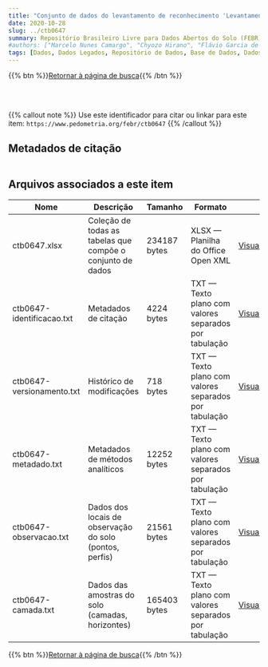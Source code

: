 ```yaml
---
title: "Conjunto de dados do levantamento de reconhecimento 'Levantamento de Reconhecimento dos Solos da Região Sob influência do Reservatório de Furnas'"
date: 2020-10-28
slug: ../ctb0647
summary: Repositório Brasileiro Livre para Dados Abertos do Solo (FEBR) | A febre dos dados de solo no Brasil
#authors: ["Marcelo Nunes Camargo", "Chyozo Hirano", "Flávio Garcia de Freitas", "Paulo klinger Tito Jacomine", "Franklin dos Santos Antunes", "Clotário Olivier da Silveira", "Jakob Bennema", "Luzberto Achá Panoso", "Raphael David dos Santos", "Raul Suarez Inclan", "Bernardo Carvalho Avelar", "Leandro Vettori", "Fernando Ramos", "Adalgiso Galloti Kehrig", "Luiz Rainho da Silva Carneiro", "Roberto Alvahydo", "Franklin dos Santos Antunes", "Ary Coleho da Silva", "Tasso Paes de Figueiredo", "Abeilard Fernando de Castro", "Ben Hur Marques Ramos", "Raphael Bloise", "Maria Amélia de Morais Duriez", "Ruth Andrada Leal Johas", "Emília Constantino", "José Almeida da Silva", "Edson Marques de Araújo", "Loiva Lizia Antonello", "Therezinha da Costa Lima", "Adahil de Medeiros Leite", "Argelinda Costa Prado", "Ayda Coelho", "Domingos Teixeira", "Mário de Castro", "Roberto Ronald de Mesquita", "Antônio Lemos Pereira", "Ismael Machado."]
tags: [Dados, Dados Legados, Repositório de Dados, Base de Dados, Dados Abertos]
---
```


<style>
div.alert > div {
    font-size: 0.8rem;
}
</style>

{{% btn %}}<a href="/febr/buscar/">Retornar à página de busca</a>{{% /btn %}}

<br>
<br>

{{% callout note %}}
Use este identificador para citar ou linkar para este item: `https://www.pedometria.org/febr/ctb0647`
{{% /callout %}}

## Metadados de citação

<table>
<!-- Fonte: https://gist.github.com/jfreels/6814721 -->
<script src="https://d3js.org/d3.v3.min.js" charset="utf-8"></script>
<!-- <script type='text/javascript' src='/febr/buscar/script.js'></script> -->
<script type='text/javascript'>
  d3.tsv('ctb0647-identificacao.txt',function (data) {
    var columns = ['campo', 'valor']
    tabulate(data, columns)
  })
</script>
</table>

## Arquivos associados a este item

<table style="width:100%">
  <thead>
    <tr>
      <th>Nome</th>
      <th>Descrição</th>
      <th>Tamanho</th>
      <th>Formato</th>
      <th></th>
    </tr>
  </thead>
  <tbody>
    <tr>
      <td>ctb0647.xlsx</td>
      <td>Coleção de todas as tabelas que compõe o conjunto de dados</td>
      <td>234187 bytes</td>
      <td>XLSX — Planilha do Office Open XML</td>
      <td><a href="https://cloud.utfpr.edu.br/index.php/s/Df6dhfzYJ1DDeso/download?path=%2Fctb0647&files=ctb0647.xlsx" class="btn btn-primary btn-block" role="button">Visualizar/Abrir</a></td>
    </tr>
    <tr>
      <td>ctb0647-identificacao.txt</td>
      <td>Metadados de citação</td>
      <td>4224 bytes</td>
      <td>TXT — Texto plano com valores separados por tabulação</td>
      <td><a href="https://cloud.utfpr.edu.br/index.php/s/Df6dhfzYJ1DDeso/download?path=%2Fctb0647&files=ctb0647-identificacao.txt" class="btn btn-primary btn-block" role="button">Visualizar/Abrir</a></td>
    </tr>
    <tr>
      <td>ctb0647-versionamento.txt</td>
      <td>Histórico de modificações</td>
      <td>718 bytes</td>
      <td>TXT — Texto plano com valores separados por tabulação</td>
      <td><a href="https://cloud.utfpr.edu.br/index.php/s/Df6dhfzYJ1DDeso/download?path=%2Fctb0647&files=ctb0647-versionamento.txt" class="btn btn-primary btn-block" role="button">Visualizar/Abrir</a></td>
    </tr>
    <tr>
      <td>ctb0647-metadado.txt</td>
      <td>Metadados de métodos analíticos</td>
      <td>12252 bytes</td>
      <td>TXT — Texto plano com valores separados por tabulação</td>
      <td><a href="https://cloud.utfpr.edu.br/index.php/s/Df6dhfzYJ1DDeso/download?path=%2Fctb0647&files=ctb0647-metadado.txt" class="btn btn-primary btn-block" role="button">Visualizar/Abrir</a></td>
    </tr>
    <tr>
      <td>ctb0647-observacao.txt</td>
      <td>Dados dos locais de observação do solo (pontos, perfis)</td>
      <td>21561 bytes</td>
      <td>TXT — Texto plano com valores separados por tabulação</td>
      <td><a href="https://cloud.utfpr.edu.br/index.php/s/Df6dhfzYJ1DDeso/download?path=%2Fctb0647&files=ctb0647-observacao.txt" class="btn btn-primary btn-block" role="button">Visualizar/Abrir</a></td>
    </tr>
    <tr>
      <td>ctb0647-camada.txt</td>
      <td>Dados das amostras do solo (camadas, horizontes)</td>
      <td>165403 bytes</td>
      <td>TXT — Texto plano com valores separados por tabulação</td>
      <td><a href="https://cloud.utfpr.edu.br/index.php/s/Df6dhfzYJ1DDeso/download?path=%2Fctb0647&files=ctb0647-camada.txt" class="btn btn-primary btn-block" role="button">Visualizar/Abrir</a></td>
    </tr>
  </tbody>
</table>

{{% btn %}}<a href="/febr/buscar/">Retornar à página de busca</a>{{% /btn %}}
